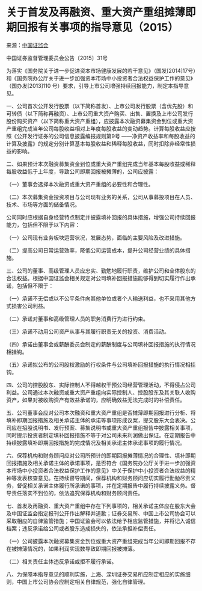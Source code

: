 # 关于首发及再融资、重大资产重组摊薄即期回报有关事项的指导意见（2015）

来源：[中国证监会](http://www.csrc.gov.cn/pub/shanghai/xxfw/gfxwj/201601/t20160126_290265.htm)

中国证券监督管理委员会公告〔2015〕31号



为落实《国务院关于进一步促进资本市场健康发展的若干意见》（国发[2014]17号）和《国务院办公厅关于进一步加强资本市场中小投资者合法权益保护工作的意见》（国办发[2013]110 号）要求，引导上市公司增强持续回报能力，制定本指导意见。

一、公司首次公开发行股票（以下简称首发）、上市公司发行股票（含优先股）和可转债（以下简称再融资）、上市公司重大资产购买、出售、置换及上市公司发行股份购买资产（以下简称重大资产重组），应披露本次融资募集资金到位或重大资产重组完成当年公司每股收益相对上年度每股收益的变动趋势。计算每股收益应按照《公开发行证券的公司信息披露编报规则第9号 ——净资产收益率和每股收益的计算及披露》的规定分别计算基本每股收益和稀释每股收益，同时扣除非经常性损益的影响。

二、如果预计本次融资募集资金到位或重大资产重组完成当年基本每股收益或稀释每股收益低于上年度，导致公司即期回报被摊薄的，公司应披露：

（一）董事会选择本次融资或重大资产重组的必要性和合理性。

（二）本次募集资金投资项目与公司现有业务的关系，公司从事募投项目在人员、技术、市场等方面的储备情况。

公司同时应根据自身经营特点制定并披露填补回报的具体措施，增强公司持续回报能力，包括但不限于以下内容：

（一）公司现有业务板块运营状况，发展态势，面临的主要风险及改进措施。

（二）提高公司日常运营效率，降低公司运营成本，提升公司经营业绩的具体措施。

三、公司的董事、高级管理人员应忠实、勤勉地履行职责，维护公司和全体股东的合法权益。根据中国证监会相关规定对公司填补回报措施能够得到切实履行作出承诺，包括但不限于：

（一）承诺不无偿或以不公平条件向其他单位或者个人输送利益，也不采用其他方式损害公司利益。

（二）承诺对董事和高级管理人员的职务消费行为进行约束。

（三）承诺不动用公司资产从事与其履行职责无关的投资、消费活动。

（四）承诺由董事会或薪酬委员会制定的薪酬制度与公司填补回报措施的执行情况相挂钩。

（五）承诺拟公布的公司股权激励的行权条件与公司填补回报措施的执行情况相挂钩。

四、公司的控股股东、实际控制人不得越权干预公司经营管理活动，不得侵占公司利益。公司通过本次融资或重大资产重组向实际控制人、控股股东及其关联人收购资产，如果对被收购资产有效益承诺的，应明确效益无法完成时的补偿责任。

五、公司董事会应对公司本次融资和重大资产重组是否摊薄即期回报进行分析、将填补即期回报措施及相关承诺主体的承诺等事项形成议案，提交股东大会表决。公司应在招股说明书、发行预案、募集说明书或重大资产重组报告中披露相关事项，同时提示投资者制定填补回报措施不等于对公司未来利润做出保证。在定期报告中持续披露填补即期回报措施的完成情况及相关承诺主体承诺事项的履行情况。

六、保荐机构和财务顾问应对公司所预计的即期回报摊薄情况的合理性、填补即期回报措施及相关承诺主体的承诺事项，是否符合《国务院办公厅关于进一步加强资本市场中小投资者合法权益保护工作的意见》中关于保护中小投资者合法权益的精神等发表核查意见。在持续督导期间，保荐机构和财务顾问应切实履行勤勉尽责义务，督促相关承诺主体履行所承诺的事项，并在定期报告中履行持续披露义务。督导责任落实不到位的，依法追究保荐机构和财务顾问责任。

七、首发及再融资、重大资产重组中存在下列事项的，相关承诺主体应在股东大会及中国证监会指定报刊公开作出解释并道歉；证券交易所、中国上市公司协会可以采取相应的自律监管措施；中国证监会可以依法给予相应监管措施，并将记入诚信档案；违反承诺给公司或者股东造成损失的，依法承担补偿责任。

（一）公司披露本次融资募集资金到位或重大资产重组完成当年公司即期回报不存在被摊薄情况的，如果利润实现数导致即期回报被摊薄。

（二）相关责任主体违反承诺或拒不履行承诺。

八、为保障本指导意见的顺利实施，上海、深圳证券交易所应制定相应的实施细则，中国上市公司协会应制定相关自律规范，强化自律管理。